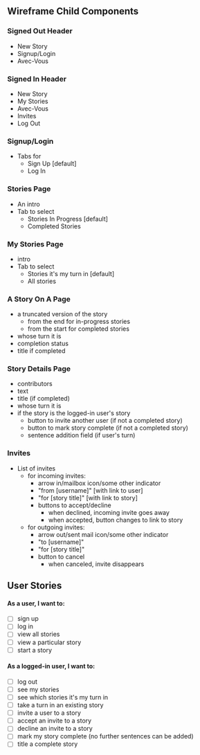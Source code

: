 ## Wireframe Child Components

### Signed Out Header

- New Story
- Signup/Login
- Avec-Vous

### Signed In Header

- New Story
- My Stories
- Avec-Vous
- Invites
- Log Out

### Signup/Login

- Tabs for
  - Sign Up [default]
  - Log In

### Stories Page

- An intro
- Tab to select
  - Stories In Progress [default]
  - Completed Stories

### My Stories Page

- intro
- Tab to select
  - Stories it's my turn in [default]
  - All stories

### A Story On A Page

- a truncated version of the story
  - from the end for in-progress stories
  - from the start for completed stories
- whose turn it is
- completion status
- title if completed

### Story Details Page

- contributors
- text
- title (if completed)
- whose turn it is
- if the story is the logged-in user's story
  - button to invite another user (if not a completed story)
  - button to mark story complete (if not a completed story)
  - sentence addition field (if user's turn)

### Invites

- List of invites
  - for incoming invites:
    - arrow in/mailbox icon/some other indicator
    - "from [username]" [with link to user]
    - "for [story title]" [with link to story]
    - buttons to accept/decline
      - when declined, incoming invite goes away
      - when accepted, button changes to link to story
  - for outgoing invites:
    - arrow out/sent mail icon/some other indicator
    - "to [username]"
    - "for [story title]"
    - button to cancel
      - when canceled, invite disappears

## User Stories

#### As a user, I want to:

- [ ] sign up
- [ ] log in
- [ ] view all stories
- [ ] view a particular story
- [ ] start a story

#### As a logged-in user, I want to:

- [ ] log out
- [ ] see my stories
- [ ] see which stories it's my turn in
- [ ] take a turn in an existing story
- [ ] invite a user to a story
- [ ] accept an invite to a story
- [ ] decline an invite to a story
- [ ] mark my story complete (no further sentences can be added)
- [ ] title a complete story
